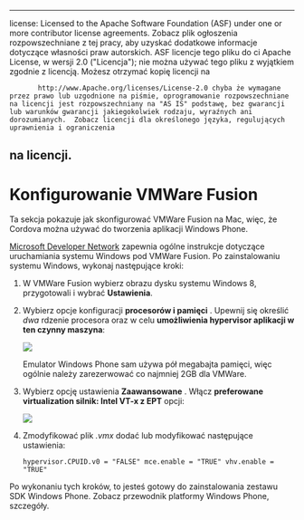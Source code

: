 * * *

license: Licensed to the Apache Software Foundation (ASF) under one or more contributor license agreements. Zobacz plik ogłoszenia rozpowszechniane z tej pracy, aby uzyskać dodatkowe informacje dotyczące własności praw autorskich. ASF licencje tego pliku do ci Apache License, w wersji 2.0 ("Licencja"); nie można używać tego pliku z wyjątkiem zgodnie z licencją. Możesz otrzymać kopię licencji na

           http://www.Apache.org/licenses/License-2.0 chyba że wymagane przez prawo lub uzgodnione na piśmie, oprogramowanie rozpowszechniane na licencji jest rozpowszechniany na "AS IS" podstawę, bez gwarancji lub warunków gwarancji jakiegokolwiek rodzaju, wyraźnych ani dorozumianych.  Zobacz licencji dla określonego języka, regulujących uprawnienia i ograniczenia
    

## na licencji.

# Konfigurowanie VMWare Fusion

Ta sekcja pokazuje jak skonfigurować VMWare Fusion na Mac, więc, że Cordova można używać do tworzenia aplikacji Windows Phone.

[Microsoft Developer Network][1] zapewnia ogólne instrukcje dotyczące uruchamiania systemu Windows pod VMWare Fusion. Po zainstalowaniu systemu Windows, wykonaj następujące kroki:

 [1]: http://msdn.microsoft.com/en-US/library/windows/apps/jj945426

1.  W VMWare Fusion wybierz obrazu dysku systemu Windows 8, przygotowali i wybrać **Ustawienia**.

2.  Wybierz opcje konfiguracji **procesorów i pamięci** . Upewnij się określić *dwa* rdzenie procesora oraz w celu **umożliwienia hypervisor aplikacji w ten czynny maszyna**:
    
    ![][2]
    
    Emulator Windows Phone sam używa pół megabajta pamięci, więc ogólnie należy zarezerwować co najmniej 2GB dla VMWare.

3.  Wybierz opcję ustawienia **Zaawansowane** . Włącz **preferowane virtualization silnik: Intel VT-x z EPT** opcji:
    
    ![][3]

4.  Zmodyfikować plik *.vmx* dodać lub modyfikować następujące ustawienia:
    
        hypervisor.CPUID.v0 = "FALSE" mce.enable = "TRUE" vhv.enable = "TRUE"
        

 [2]: img/guide/platforms/wp8/vmware_memory_opts.png
 [3]: img/guide/platforms/wp8/vmware_advanced_opts.png

Po wykonaniu tych kroków, to jesteś gotowy do zainstalowania zestawu SDK Windows Phone. Zobacz przewodnik platformy Windows Phone, szczegóły.